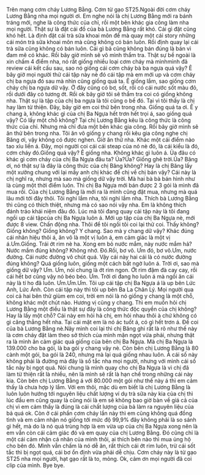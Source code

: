 Trên mạng cơm cháy Lương Bằng. Cơm từ gạo ST25.Ngoài đời cơm cháy Lương Bằng nha mọi người ơi. Em nghe nói là chị Lương Bằng mới ra bánh tráng mới, nghe là công thức của chỉ, rồi một bên khác gia công làm nha mọi người. Thật sự là đặt cái đồ của bà Lương Bằng rất khó. Cái gì đặt cũng khó hết. Là định đặt cái trà sữa khoai môn để mà quay một cái story những cái món trà sữa khoai môn mà cũng không có bán luôn. Rồi định quay lại cái trà sữa cũng không có bán luôn. Cái gì bả cũng không bán đúng là bán vì đam mê có khác. Rồi bây giờ mình sẽ vô mình thẩm tra. Thật sự bề ngoài là xin chấm 4 điểm nha, nó rất giống nhiều loại cơm cháy mà mìnhmình đã review cái kết cấu sau, sao nó giống cái cơm cháy bà ba ngựa quá vậy? Ê bây giờ mọi người thử cái tập này nè đó cái tập mà em mới up và cơm cháy chị ba ngựa đó sau mà nhìn cũng giống quá ta. Ê giống lắm, sao giống cơm cháy chị ba ngựa dữ vậy. Ở đây cũng có bơ, sốt, rồi có cái nước sốt màu đỏ, rồi dưới đây có tương ớt. Rồi ok bây giờ tôi sẽ thẩm tra coi có giống không nha. Thật sự là tập của chị ba ngựa là tôi cũng o bế đó. Tại vì tôi thấy là chị hay làm từ thiện. Đây, bây giờ em coi thử bên trong nha. Giống quá ta ơi. Ê y chang à, không khác gì của chị Ba Ngựa hết trơn hết trọi á, sao giống quá vậy? Có lấy một chỗ không? Tại chị Lương Bằng kêu là công thức là công thức của chỉ. Nhưng mà chỉ đưa một bên khác gia công. Rồi bây giờ mình sẽ ăn thử bên trong nha. Tôi ăn vô giống y chang rồi kêu gia công nghe chị Băng ơi, vậy không có được nghen. Giờ ăn thử nha. Khác một cái điểm nào tao xỉu liền á. Đây, mọi người coi cái cái steap của nó nè đó, là cái kiểu là đó, cơm cháy đó.Giống quá vậy? Ê giống nha. Không khác gì luôn á. Ủa đâu có khác gì cơm cháy của chị Ba Ngựa đâu ta? Ủa?Ủa? Giống ghê trời.Ủa? Băng ơi, nó thật sự là đây là công thức của chị Băng không? Hay là chị Băng lấy một xưởng chung với lại mấy anh chị khác để chị về chị bán vậy? Cái này là chị nghĩ ra, nhưng mà sao mà giống dữ vậy trời. Mà hai bà bà bán hình như là cùng một thời điểm luôn. Thì chị Ba Ngựa mới bán được 2 3 gói là mình đã mua rồi. Của chị Lương Bằng là mới ra là mình cũng đặt mua, nhưng mà quá lâu mới tới đây thôi. Tôi nghi lắm nha, tôi nghi lắm nha. Thích bà Lương Bằng thì cũng có thích thiệt, nhưng mà có sao nói vậy nha. Em là không thích đánh tráo khái niệm đâu đó. Lúc mà tôi đang quay cái tập này là tôi đang ngồi up cái tậpcủa chị Ba Ngựa luôn á. Mới up tập của chị Ba Ngựa nè, mới được 8 view. Chấn động nha. Thôi để tôi ngồi tôi coi lại thử coi. Thấy không? Giống không? Giống không? Y chang. Sao mà y chang dữ vậy? Khác đúng cái nhãn hiệu thôi á, ăn vô là một vị luôn á, em cảm giác là một vị á.Ưm.Giống. Trái ớt rim nè ha. Xong em bỏ nước mắm, này nước mắm hả? Nước mắm đúng không? Không nhớ. Đó.Rồi, bơ vô. Ưm đó, bơ vô.Ưm, nước đường. Cái nước đường vô chút quá. Vậy cái này hai cái là có nước đường đúng không? Quá giống luôn, giống một cách bất ngờ luôn á. Trời ơi, sao mà giống dữ vậy? Ưm. Ưm, nói chung là ớt rim ngon. Ớt rim đậm đà cay cay, rồi cái hết bơ cũng vậy nó béo béo. Ưm. Trời ơi đang ho luôn á mà ngồi ăn cái này là tí ho đã luôn. Ưm.Ưm.Ưm. Tôi up cái tập chị Ba Ngựa á là up bên Lức Anh, Lức Ánh. Còn cái tập này thì tôi up bên Ba La Chân Lý. Mọi người qua coi cả hai bên thử giùm em coi, trời em nói là nó giống y chang là một chỗ, không khác một chút nào. Hương vị cũng y chang. Thì em muốn hỏi chị Lương Bằng một điều là thật sự đây là công thức độc quyền của chị không? Hay là lấy một chỗ? Cái này em hỏi hả chị, em hỏi nhau thôi à chứ không có gì căng thẳng hết nha. Tại cái mặt em là nó ác tuốt á, có gì hết trơn á. Để coi của bà Lương Bằng nè.Nãy mình coi lại thì chị Băng ghi rất là rõ như thế này là cơm cháy đặt làm theo sở thích của mình mặn ngọt vừa phải, nhưng thật ra là mình ăn cảm giác quá giống của bên chị Ba Ngựa. Mà chị Ba Ngựa là 139.000 cho ba gói, là ba gói y chang vậy nè. Còn bên chị Lương Bằng là 80 cành một gói, ba gói là 240, nhưng mà lại quá giống nhau luôn. À cái số này không phải là đường mà đây là số tắc nha mọi người, nhưng với mình cái số tắc này bị ngọt quá. Nói chung là mình quay cho chị Ba Ngựa là vì chị đã làm từ thiện rất là nhiều, nên là mình sẽ rất là hạn chế trong những cái này kia. Còn bên chị Lương Bằng á với 80.000 một gói như thế này á thì em cảm thấy là chưa hợp lý lắm. Với em thôi, mặc dù em biết là chị Lương Bằng là luôn luôn hướng tới nguyên liệu chất lượng ví dụ trà sữa này kia của chị thì lúc đầu em cũng quay là cũng nói là em sẽ không bao giờ bàn về giá cả của chị vì em cảm thấy là đúng là cái chất lượng của bả làm ra nguyên liệu của bả quá ok. Còn ở cái phần cơm cháy lần này thì em cũng không quá đồng tình và em cảm nhận nó giống tới mức độ 99,9% đây không phải là so sánh gì hết, mà do là nó quá trùng hợp là em vừa up của chị Ba Ngựa xong nên là em vẫn còn cái cảm giác đó và em quay của chị Lương Bằng. Đó cũng chỉ là một cái cảm nhận cá nhân của mình thôi, ai thích bên nào thì mua ủng hộ cho bên đó. Mình vẫn chấm là nó dễ ăn, rất thích cái ớt rim luôn, trừ cái sốt tắc thì bị ngọt quá, cái bơ ổn định vừa phải dễ chịu. Cơm cháy này là từ gạo ST25 nha mọi người, hạt gạo rất là to, mỏng. Ok, cảm ơn mọi người đã coi clip của mình. Bye bye.